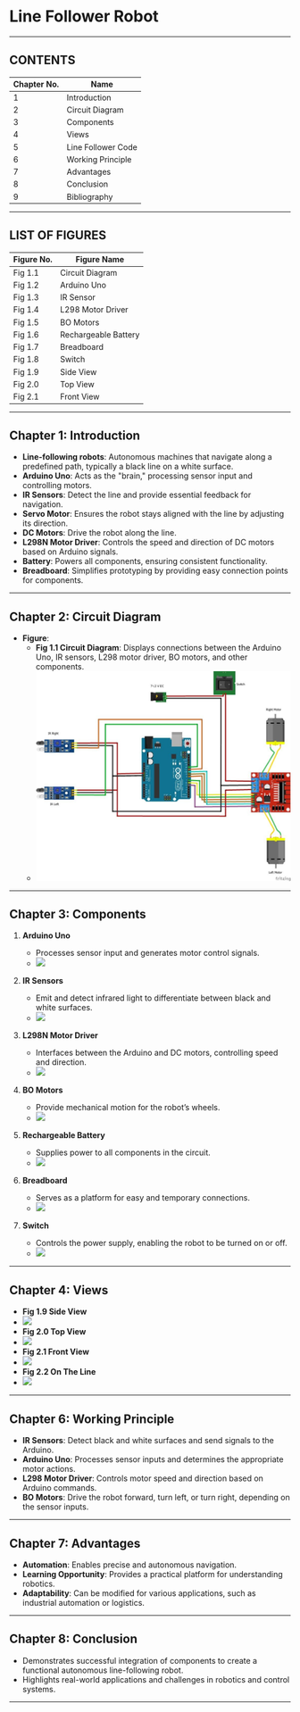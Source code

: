 # Line Follower Robot  

---

## CONTENTS  

| **Chapter No.** | **Name**            |  
|------------------|---------------------|  
| 1                | Introduction        |  
| 2                | Circuit Diagram     |  
| 3                | Components          |  
| 4                | Views               |  
| 5                | Line Follower Code  |  
| 6                | Working Principle   |  
| 7                | Advantages          |  
| 8                | Conclusion          |  
| 9                | Bibliography        |  

---

## LIST OF FIGURES  

| **Figure No.** | **Figure Name**       |  
|-----------------|-----------------------|  
| Fig 1.1         | Circuit Diagram       |  
| Fig 1.2         | Arduino Uno           |  
| Fig 1.3         | IR Sensor             |  
| Fig 1.4         | L298 Motor Driver     |  
| Fig 1.5         | BO Motors             |  
| Fig 1.6         | Rechargeable Battery  |  
| Fig 1.7         | Breadboard            |  
| Fig 1.8         | Switch                |  
| Fig 1.9         | Side View             |  
| Fig 2.0         | Top View              |  
| Fig 2.1         | Front View            |  # Line Follower Robot  

---

## Chapter 1: Introduction  

- **Line-following robots**: Autonomous machines that navigate along a predefined path, typically a black line on a white surface.  
- **Arduino Uno**: Acts as the "brain," processing sensor input and controlling motors.  
- **IR Sensors**: Detect the line and provide essential feedback for navigation.  
- **Servo Motor**: Ensures the robot stays aligned with the line by adjusting its direction.  
- **DC Motors**: Drive the robot along the line.  
- **L298N Motor Driver**: Controls the speed and direction of DC motors based on Arduino signals.  
- **Battery**: Powers all components, ensuring consistent functionality.  
- **Breadboard**: Simplifies prototyping by providing easy connection points for components.  

---

## Chapter 2: Circuit Diagram  

- **Figure**:  
  - **Fig 1.1 Circuit Diagram**: Displays connections between the Arduino Uno, IR sensors, L298 motor driver, BO motors, and other components.  
  - <img src="photos/CKTDIAG.jpg"> 

---

## Chapter 3: Components  

1. **Arduino Uno**  
   - Processes sensor input and generates motor control signals.  
   - <img src="speed_checker_simulation _image (1).png">  

2. **IR Sensors**  
   - Emit and detect infrared light to differentiate between black and white surfaces.  
   - <img src="speed_checker_simulation _image (1).png">

3. **L298N Motor Driver**  
   - Interfaces between the Arduino and DC motors, controlling speed and direction.  
   - <img src="speed_checker_simulation _image (1).png">

4. **BO Motors**  
   - Provide mechanical motion for the robot’s wheels.  
   - <img src="speed_checker_simulation _image (1).png">

5. **Rechargeable Battery**  
   - Supplies power to all components in the circuit.  
   - <img src="speed_checker_simulation _image (1).png">  

6. **Breadboard**  
   - Serves as a platform for easy and temporary connections.  
   - <img src="speed_checker_simulation _image (1).png">  

7. **Switch**  
   - Controls the power supply, enabling the robot to be turned on or off.  
   - <img src="speed_checker_simulation _image (1).png">

---

## Chapter 4: Views  

- **Fig 1.9 Side View**
- <img src="speed_checker_simulation _image (1).png">
- **Fig 2.0 Top View**
- <img src="speed_checker_simulation _image (1).png">
- **Fig 2.1 Front View**
- <img src="speed_checker_simulation _image (1).png">
- **Fig 2.2 On The Line**
- <img src="speed_checker_simulation _image (1).png">

---

## Chapter 6: Working Principle  

- **IR Sensors**: Detect black and white surfaces and send signals to the Arduino.  
- **Arduino Uno**: Processes sensor inputs and determines the appropriate motor actions.  
- **L298 Motor Driver**: Controls motor speed and direction based on Arduino commands.  
- **BO Motors**: Drive the robot forward, turn left, or turn right, depending on the sensor inputs.  

---

## Chapter 7: Advantages  

- **Automation**: Enables precise and autonomous navigation.  
- **Learning Opportunity**: Provides a practical platform for understanding robotics.  
- **Adaptability**: Can be modified for various applications, such as industrial automation or logistics.  

---

## Chapter 8: Conclusion  

- Demonstrates successful integration of components to create a functional autonomous line-following robot.  
- Highlights real-world applications and challenges in robotics and control systems.  

---
